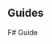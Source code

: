 ## Guides

F# Guide

<!--
- [Fs - 01.Introduction - 01.Values](/posts/Guides/Fs/01.Introduction/01.Values)
- [Fs - 01.Introduction - 02.Implicit-vs-Explicit](/posts/Guides/Fs/01.Introduction/02.Implicit-vs-Explicit)
- [Fs - 01.Introduction - 03.Simple](/posts/Guides/Fs/01.Introduction/03.Simple)
- [Fs - 01.Introduction - 04.List](/posts/Guides/Fs/01.Introduction/04.List)
- [Fs - 01.Introduction - 05.Option](/posts/Guides/Fs/01.Introduction/05.Option)
- [T-SQL](/posts/Guides/T-SQL)
- [Testing - Expecto](/posts/Guides/Testing/Expecto)
- [Testing - Test-Clone](/posts/Guides/Testing/Test-Clone)
-->
